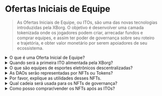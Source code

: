 # Ofertas Iniciais de Equipe

> As Ofertas Iniciais de Equipe, ou ITOs, são uma das novas tecnologias introduzidas pela XBorg. O objetivo é desenvolver uma camada tokenizada onde os jogadores podem criar, arrecadar fundos e comprar equipes, e assim ter poder de governança sobre seu roteiro e trajetória, e obter valor monetário por serem apoiadores de seu ecossistema.

<details>

<summary>O que é uma Oferta Inicial de Equipe?</summary>

As Ofertas Iniciais de Equipe (ITO) referem-se ao processo de tokenização de uma equipe de esportes eletrônicos com um token de governança e utilidade.

</details>

<details>

<summary>Quando será a primeira ITO alimentada pela XBorg?</summary>

Por volta do terceiro trimestre de 2023.

</details>

<details>

<summary>O que são equipes de esportes eletrônicos descentralizadas?</summary>

As equipes de esportes eletrônicos descentralizadas são financiadas e operadas por fãs, assim como um DAO para esportes eletrônicos.

</details>

<details>

<summary>As DAOs serão representadas por NFTs ou Tokens?</summary>

As DAOs de esportes eletrônicos são governadas por NFTs (tokens não fungíveis).

</details>

<details>

<summary>Por favor, explique as utilidades desses NFTs.</summary>

Eles concedem direitos de governança, acesso a um clube exclusivo e recompensas com base no desempenho da equipe.

</details>

<details>

<summary>Qual cadeia será usada para os NFTs de governança?</summary>

Ethereum

</details>

<details>

<summary>Como posso comprar/vender os NFTs após as ITOs?</summary>

Os NFTs poderão ser vendidos em mercados secundários como Opensea, Blur, etc.

</details>